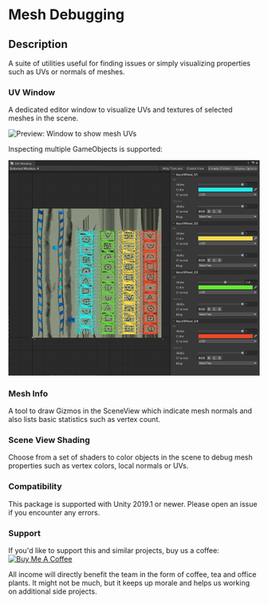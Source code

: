 # Mesh Debugging

## Description
A suite of utilities useful for finding issues or simply visualizing properties such as UVs or normals of meshes.

### UV Window

A dedicated editor window to visualize UVs and textures of selected meshes in the scene.

![Preview: Window to show mesh UVs](Documentation~/Preview.png "The UV Window visualizes mesh UVs.")

Inspecting multiple GameObjects is supported:

![Preview: Window to inspect multiple GameObjects](Documentation~/MultipleMeshes.png "The UV Window visualizes mesh UVs of multiple selected GameObjects.")

### Mesh Info

A tool to draw Gizmos in the SceneView which indicate mesh normals and also lists basic statistics such as vertex count.

### Scene View Shading

Choose from a set of shaders to color objects in the scene to debug mesh properties such as vertex colors, local normals or UVs.

### Compatibility

This package is supported with Unity 2019.1 or newer. Please open an issue if you encounter any errors.

### Support

If you'd like to support this and similar projects, buy us a coffee:</br>
<a href="https://www.buymeacoffee.com/nementic" target="_blank"><img src="https://cdn.buymeacoffee.com/buttons/default-orange.png" alt="Buy Me A Coffee" height="41" width="174"></a>

All income will directly benefit the team in the form of coffee, tea and office plants. It might not be much, but it keeps up morale and helps us working on additional side projects.
